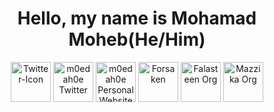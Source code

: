 <h1 align="center">Hello, my name is Mohamad Moheb(He/Him) </h1>
<p align="center">
<a href=https://twitter.com/m0edah0e><img align="center" src="https://i.ibb.co/sy0MYCZ/Twitter-Icon.png" alt="Twitter-Icon" alt="m0edah0e Instagram" height="64" width="64" /></a>
<a href=https://www.instagram.com/m0edah0e><img align="center" src="https://i.ibb.co/VNGQGK6/Instagram-Icon.png" alt="m0edah0e Twitter" height="64" width="64" /></a>
<a href=https://m0edah0e.github.io/Website/><img align="center" src="https://i.ibb.co/L1wkhtf/p.png" alt="m0edah0e Personal Website" height="64" width="64" /></a>
<a href=https://m0edah0e.github.io/Forsaken//><img align="center" src="https://i.ibb.co/5WMDwCG/Icon.png" alt="Forsaken" height="64" width="64" /></a>
<a href=https://falasteen-1948.github.io/Website/><img align="center" src="https://i.ibb.co/wh8jnwq/79527809.png" alt="Falasteen Org" height="64" width="64" /></a>
<a href=https://github.com/Mazzika-Discord-Music-Bot><img align="center" src="https://i.ibb.co/64t99K4/77557099.png" alt="Mazzika Org" height="64" width="64" /></a>
</p>
